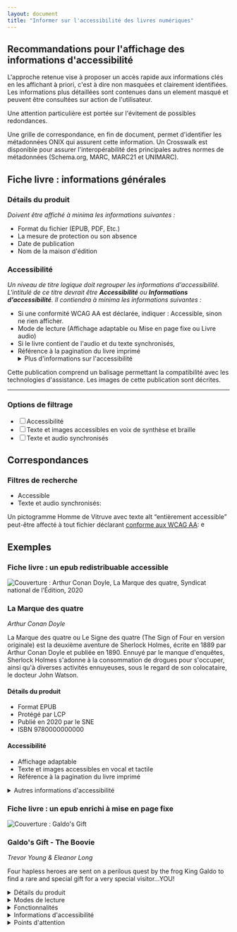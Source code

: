 ```yaml
---
layout: document
title: "Informer sur l'accessibilité des livres numériques"
---
```


 <section>
<h1 id="recommandationTitre">Recommandations pour l'affichage des informations d'accessibilité
</h1>
<p>L'approche retenue vise à proposer un accès rapide aux informations clés en les affichant à priori, c'est à dire non masquées et clairement identifiées. 
Les informations plus détaillées sont contenues dans un element masqué et peuvent être consultées sur action de l'utilisateur.</p>
<p>Une attention particulière est portée sur l'évitement de possibles redondances. </p>
<p>Une grille de correspondance, en fin de document, permet d'identifier les métadonnées ONIX qui assurent cette information. Un Crosswalk est disponible pour assurer l'interopérabilité des principales autres normes de métadonnées (Schema.org, MARC, MARC21 et UNIMARC).</p>

<h2>Fiche livre : informations générales</h2>
<h3>Détails du produit</h3>
<p><em>Doivent être affiché à minima les informations suivantes : </em></p>
<ul>
<li>Format du fichier (EPUB, PDF, Etc.)</li>
<li>La mesure de protection ou son absence</li>
<li>Date de publication</li>
<li>Nom de la maison d'édition</li>
</ul>

<h3>Accessibilité</h3>
<p><em>Un niveau de titre logique doit regrouper les informations d'accessibilité. L'intitulé de ce titre devrait être <strong>Accessibilité</strong> ou <strong>Informations d'accessibilité</strong>. Il contiendra à minima les informations suivantes : </em></p>
<ul>
<li>Si une conformité WCAG AA est déclarée, indiquer : Accessible, sinon ne rien afficher.</li>
<li>Mode de lecture (Affichage adaptable ou Mise en page fixe ou Livre audio)</li>
<li>Si le livre contient de l'audio et du texte synchronisés, </li>
<li>Référence à la pagination du livre imprimé</li>
<details>
<summary>Plus d'informations sur l'accessibilité</summary>
<li>Descriptions longues des images</li>
<li><a href="ace-smart-report-fr.html">Rapport de conformité de ce
titre</a>
</li>
<li><a href="infos-accessibilite.html">Politique d'accessibilité de
l'éditeur</a></li>
</ul>

<p>Cette publication comprend un balisage permettant la compatibilité avec
les technologies d'assistance. Les images de cette publication sont
décrites.</p>
</details>
</article>
</section>

</div>
<hr />
<section>
<article class="fichelivre">
<h3>Options de filtrage</h3>
<ul class="facet-multiselect-checkbox">
<li><input type="checkbox"><label class="option">Accessibilité</label></li>
<li><input type="checkbox"><label class="option">Texte et images accessibles en voix de synthèse et braille</label></li>

<li><input type="checkbox"><label class="option">Texte et audio synchronisés</label></li>

</ul>
</article>
</section>
<h2>Correspondances</h2>
<h3 id="filtres-de-recherche">Filtres de recherche</h3>
<ul>
<li>Accessible</li>
<li>Texte et audio synchronisés: </li>
</ul>
<p>Un pictogramme Homme de Vitruve avec texte alt “entièrement accessible” peut-être affecté à
tout fichier déclarant <a href="#conformsTo">conforme aux WCAG AA</a>: <img
src="https://www.w3.org/2021/09/UX-Guide-metadata-1.0/principles/media/accessibility.svg"
alt="entièrement accessible" width="15"></p>


</section>
<section>
<h2>Exemples</h2>

<article id="livreex1">  <h3>Fiche livre : un epub redistribuable accessible</h3>
<div class="left-title-book">
<img class="img" src="../statics/lamarquedes4-cover.jpg" role="doc-cover"
alt="Couverture : Arthur Conan Doyle, La Marque des quatre, Syndicat national de l’Édition, 2020" />
</div>
<div class="fichelivre">
<h3>La Marque des quatre</h3>

<em><span lang="en">Arthur Conan Doyle</span></em>
<p>La Marque des quatre ou Le Signe des quatre (The Sign of Four en version originale)
est la deuxième aventure de Sherlock Holmes, écrite en 1889 par Arthur Conan Doyle
et publiée en 1890.
Ennuyé par le manque d'enquêtes, Sherlock Holmes s'adonne à la consommation de
drogues pour s'occuper, ainsi qu'à diverses activités ennuyeuses, sous le regard de
son colocataire, le docteur John Watson.</p>
<section>
<h4>Détails du produit</h4>
<ul>
<li>Format EPUB</li>
<li>Protégé par LCP</li>
<li>Publié en 2020 par le SNE</li>
<li>ISBN 9780000000000</li>
</ul>
</section>
<section>
<h4>Accessibilité</h4>
<ul>
<li>Affichage adaptable</li>
<li>Texte et images accessibles en vocal et tactile</li>
<li>Référence à la pagination du livre imprimé</li>
</ul>
</details>
<details>
<summary>Autres informations d'accessibilité </summary>
<ul>

<li>Descriptions des images</li>
<li>Conforme aux standards EPUB accessibilité 1.0 & WCAG AA</li>
<li>Conformité établie par x20xxx</li>
<li><a href="ace-smart-report-fr.html">Rapport de conformité de ce titre</a>
</li>
<li><a href="infos-accessibilite-ed.html">Politique d'accessibilité de
l'éditeur</a></li>
</ul>


<p>Cette publication comprend un balisage permettant la compatibilité avec les
technologies d'assistance. Les images de cette publication sont décrites.
</p>
</details>
</section>
</article>


<article id="livreex1"><h3>Fiche livre : un epub enrichi à mise en page fixe</h3>
<div class="left-title-book">
<span lang="en"><img class="img" src="../statics/Galdo-cover_UK.jpg" role="doc-cover"
alt="Couverture : Galdo's Gift" /></span>
</div>
<div class="fichelivre">
<h3><span lang="en">Galdo's Gift - The Boovie</span></h3>

<em><span lang="en">Trevor Young & Eleanor Long</span></em>
<p><span lang="en">Four hapless heroes are sent on a perilous quest by the frog King
Galdo to find a rare and special gift for a very special visitor...YOU!</span>
</p>
<details>
<summary>Détails du produit</summary>
<ul>
<li>Langue anglaise</li>
<li>Format EPUB</li>
<li>Ce livre numérique n'est pas protégé</li>
<li>Publié en 2017 par Tapocketa</li>
<li>ISBN : 9781999857608</li>
</ul>
</details>
<details>
<summary>Modes de lecture</summary>
<ul>
<li>Mise en page fixe</li>
<li>Texte et images disponibles en vocal </li>
<li>Contenu audio intégral (présentation, index, notes)</li>
</ul>
</details>
<details>
<summary>Fonctionnalités</summary>
<ul>
<li>Table des matières</li>
</ul>
</details>
<details>
<summary>Informations d'accessibilité</summary>
<p>Aucune information disponible.</p>

</details>
<details>
<summary>Points d'attention</summary>
<ul>
<li>Présence de flashs lumineux</li>
<li>Lecture de vidéos automatique</li>
<li>Effets sonores</li>
</ul>
</details>
</div>
</article>
</section>